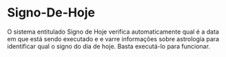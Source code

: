 # Signo-De-Hoje

O sistema entitulado Signo de Hoje verifica automaticamente qual é a data em que está sendo executado e e varre informações sobre astrologia para identificar qual o signo do dia de hoje. 
Basta executá-lo para funcionar.
